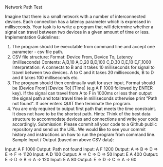 Network Path Test

Imagine that there is a small network with a number of interconnected devices. Each connection has
a latency parameter which is expressed in milliseconds. Your task is to write a program that will
determine whether a signal can travel between two devices in a given amount of time or less.
Implementation Guidelines:
1. The program should be executable from command line and accept one parameter - csv file path.
2. CSV file structure:
Format: Device From, Device To, Latency (milliseconds)
Contents:
A,B,10
A,C,20
B,D,100
C,D,30
D,E,10
E,F,1000
Interpretation:
A connects to B and it takes 10 milliseconds for signal to travel between two devices. A to C and it
takes 20 milliseconds, B to D and it takes 100 milliseconds etc.
3. The program should then continually wait for user input. Format should be [Device From] [Device
To] [Time] (e.g A F 1000 followed by ENTER key). If the signal can travel from A to F in 1000ms or
less then output the signal path and total travel time in milliseconds otherwise print "Path not found".
If user enters QUIT then terminate the program.
4. You are only required to output first path that meets the time constraint. It does not have to be the
shortest path.
Hints:
Think of the best data structure to accommodate devices and connections and write your code
accordingly.
Submission:
Please commit all your code to a Github public repository and send us the URL. We would like to see
your commit history and instructions on how to run the program from command line.
Sample Input / Output (based on above CSV data):

Input: A F 1000
Output: Path not found 
Input: A F 1200 Output: A => B => D => E => F => 1120
Input: A D 100 Output: A => C => D => 50
Input: E A 400 Output: E => D => B => A => 120
Input: E A 80 Output: E => D => C => A => 60


